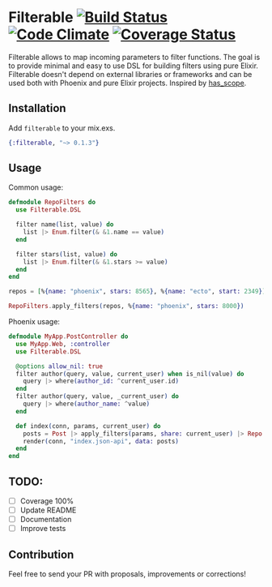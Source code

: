 # Filterable [![Build Status](https://travis-ci.org/omohokcoj/filterable.svg?branch=master)](https://travis-ci.org/omohokcoj/filterable) [![Code Climate](https://codeclimate.com/github/omohokcoj/filterable/badges/gpa.svg)](https://codeclimate.com/github/omohokcoj/filterable) [![Coverage Status](https://coveralls.io/repos/github/omohokcoj/filterable/badge.svg?branch=master)](https://coveralls.io/github/omohokcoj/filterable?branch=master)

Filterable allows to map incoming parameters to filter functions.
The goal is to provide minimal and easy to use DSL for building filters using pure Elixir.
Filterable doesn't depend on external libraries or frameworks and can be used both with Phoenix and pure Elixir projects.
Inspired by [has_scope](https://github.com/plataformatec/has_scope).

## Installation

Add `filterable` to your mix.exs.

```elixir
{:filterable, "~> 0.1.3"}
```

## Usage

Common usage:

```elixir
defmodule RepoFilters do
  use Filterable.DSL

  filter name(list, value) do
    list |> Enum.filter(& &1.name == value)
  end

  filter stars(list, value) do
    list |> Enum.filter(& &1.stars >= value)
  end
end

repos = [%{name: "phoenix", stars: 8565}, %{name: "ecto", start: 2349}]

RepoFilters.apply_filters(repos, %{name: "phoenix", stars: 8000})
```

Phoenix usage:

```elixir
defmodule MyApp.PostController do
  use MyApp.Web, :controller
  use Filterable.DSL

  @options allow_nil: true
  filter author(query, value, current_user) when is_nil(value) do
    query |> where(author_id: ^current_user.id)
  end
  filter author(query, value, _current_user) do
    query |> where(author_name: ^value)
  end

  def index(conn, params, current_user) do
    posts = Post |> apply_filters(params, share: current_user) |> Repo.all
    render(conn, "index.json-api", data: posts)
  end
end
```

## TODO:

- [ ] Coverage 100%
- [ ] Update README
- [ ] Documentation
- [ ] Improve tests

## Contribution

Feel free to send your PR with proposals, improvements or corrections!
